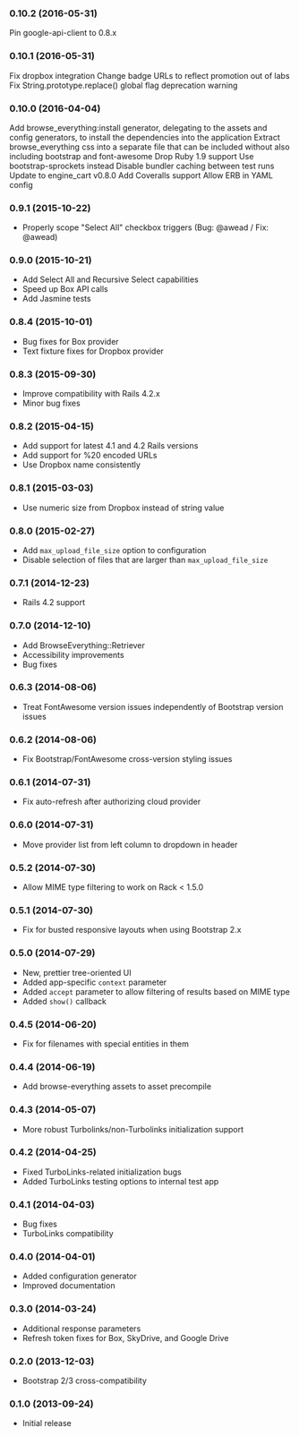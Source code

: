 ### 0.10.2 (2016-05-31)
  Pin google-api-client to 0.8.x
  
### 0.10.1 (2016-05-31)
  Fix dropbox integration
  Change badge URLs to reflect promotion out of labs
  Fix String.prototype.replace() global flag deprecation warning
  
### 0.10.0 (2016-04-04)
  Add browse_everything:install generator, delegating to the assets and config generators, to install the dependencies into the application
  Extract browse_everything css into a separate file that can be included without also including bootstrap and font-awesome
  Drop Ruby 1.9 support
  Use bootstrap-sprockets instead
  Disable bundler caching between test runs
  Update to engine_cart v0.8.0
  Add Coveralls support
  Allow ERB in YAML config

### 0.9.1 (2015-10-22)
- Properly scope "Select All" checkbox triggers (Bug: @awead / Fix: @awead)

### 0.9.0 (2015-10-21)
- Add Select All and Recursive Select capabilities
- Speed up Box API calls
- Add Jasmine tests

### 0.8.4 (2015-10-01)
- Bug fixes for Box provider
- Text fixture fixes for Dropbox provider

### 0.8.3 (2015-09-30)
- Improve compatibility with Rails 4.2.x
- Minor bug fixes

### 0.8.2 (2015-04-15)
- Add support for latest 4.1 and 4.2 Rails versions
- Add support for %20 encoded URLs
- Use Dropbox name consistently

### 0.8.1 (2015-03-03)
- Use numeric size from Dropbox instead of string value

### 0.8.0 (2015-02-27)
- Add `max_upload_file_size` option to configuration
- Disable selection of files that are larger than `max_upload_file_size`

### 0.7.1 (2014-12-23)
- Rails 4.2 support

### 0.7.0 (2014-12-10)
- Add BrowseEverything::Retriever
- Accessibility improvements
- Bug fixes

### 0.6.3 (2014-08-06)
- Treat FontAwesome version issues independently of Bootstrap version issues

### 0.6.2 (2014-08-06)
- Fix Bootstrap/FontAwesome cross-version styling issues

### 0.6.1 (2014-07-31)
- Fix auto-refresh after authorizing cloud provider

### 0.6.0 (2014-07-31)
- Move provider list from left column to dropdown in header

### 0.5.2 (2014-07-30)
- Allow MIME type filtering to work on Rack < 1.5.0

### 0.5.1 (2014-07-30)
- Fix for busted responsive layouts when using Bootstrap 2.x

### 0.5.0 (2014-07-29)
- New, prettier tree-oriented UI
- Added app-specific `context` parameter
- Added `accept` parameter to allow filtering of results based on MIME type
- Added `show()` callback

### 0.4.5 (2014-06-20)
- Fix for filenames with special entities in them

### 0.4.4 (2014-06-19)
- Add browse-everything assets to asset precompile

### 0.4.3 (2014-05-07)
- More robust Turbolinks/non-Turbolinks initialization support

### 0.4.2 (2014-04-25)
- Fixed TurboLinks-related initialization bugs
- Added TurboLinks testing options to internal test app

### 0.4.1 (2014-04-03)
- Bug fixes
- TurboLinks compatibility

### 0.4.0 (2014-04-01)
- Added configuration generator
- Improved documentation

### 0.3.0 (2014-03-24)
- Additional response parameters
- Refresh token fixes for Box, SkyDrive, and Google Drive

### 0.2.0 (2013-12-03)
- Bootstrap 2/3 cross-compatibility

### 0.1.0 (2013-09-24)
- Initial release
